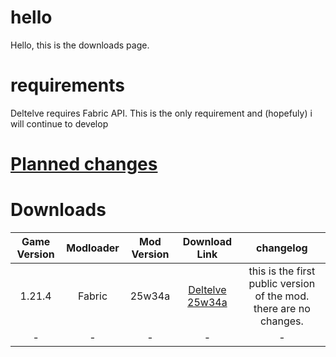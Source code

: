 # hello
Hello, this is the downloads page.
# requirements
Deltelve requires Fabric API. This is the only requirement and (hopefuly) i will continue to develop

# [Planned changes](https://www.red-flower-mc.net/#25w3XaChangelog.md)

# Downloads
| Game Version | Modloader | Mod Version | Download Link | changelog |
| :-: | :-: | :-: | :-: | :-: |
| 1.21.4 | Fabric | 25w34a | [Deltelve 25w34a](https://www.red-flower-mc.net/downloads/deltelve-25w34a.jar) | this is the first public version of the mod. there are no changes.|
| - | - | - | - | - |
